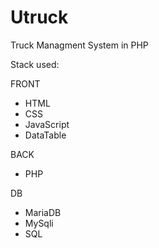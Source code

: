 # Utruck
Truck Managment System in PHP

Stack used: 

FRONT
  - HTML
  - CSS
  - JavaScript
  - DataTable
 
BACK
  - PHP
  
DB
  - MariaDB
  - MySqli
  - SQL
